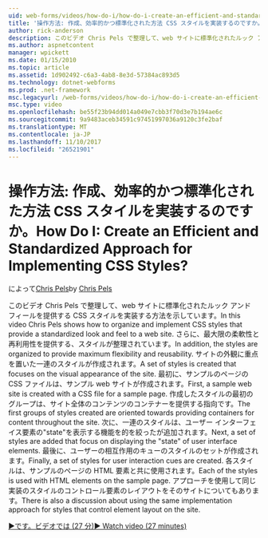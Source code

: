 ```yaml
---
uid: web-forms/videos/how-do-i/how-do-i-create-an-efficient-and-standardized-approach-for-implementing-css-styles
title: '操作方法: 作成、効率的かつ標準化された方法 CSS スタイルを実装するのですか。 | Microsoft Docs'
author: rick-anderson
description: このビデオ Chris Pels で整理して、web サイトに標準化されたルック アンド フィールを提供する CSS スタイルを実装する方法を示しています。 さらに、スタイルには.
ms.author: aspnetcontent
manager: wpickett
ms.date: 01/15/2010
ms.topic: article
ms.assetid: 1d902492-c6a3-4ab8-8e3d-57384ac893d5
ms.technology: dotnet-webforms
ms.prod: .net-framework
msc.legacyurl: /web-forms/videos/how-do-i/how-do-i-create-an-efficient-and-standardized-approach-for-implementing-css-styles
msc.type: video
ms.openlocfilehash: be55f23b94dd014a049e7cbb3f70d3e7b194ae6c
ms.sourcegitcommit: 9a9483aceb34591c97451997036a9120c3fe2baf
ms.translationtype: MT
ms.contentlocale: ja-JP
ms.lasthandoff: 11/10/2017
ms.locfileid: "26521901"
---
```

<a name="how-do-i-create-an-efficient-and-standardized-approach-for-implementing-css-styles"></a><span data-ttu-id="6c756-105">操作方法: 作成、効率的かつ標準化された方法 CSS スタイルを実装するのですか。</span><span class="sxs-lookup"><span data-stu-id="6c756-105">How Do I: Create an Efficient and Standardized Approach for Implementing CSS Styles?</span></span>
====================
<span data-ttu-id="6c756-106">によって[Chris Pels](https://twitter.com/chrispels)</span><span class="sxs-lookup"><span data-stu-id="6c756-106">by [Chris Pels](https://twitter.com/chrispels)</span></span>

<span data-ttu-id="6c756-107">このビデオ Chris Pels で整理して、web サイトに標準化されたルック アンド フィールを提供する CSS スタイルを実装する方法を示しています。</span><span class="sxs-lookup"><span data-stu-id="6c756-107">In this video Chris Pels shows how to organize and implement CSS styles that provide a standardized look and feel to a web site.</span></span> <span data-ttu-id="6c756-108">さらに、最大限の柔軟性と再利用性を提供する、スタイルが整理されています。</span><span class="sxs-lookup"><span data-stu-id="6c756-108">In addition, the styles are organized to provide maximum flexibility and reusability.</span></span> <span data-ttu-id="6c756-109">サイトの外観に重点を置いた一連のスタイルが作成されます。</span><span class="sxs-lookup"><span data-stu-id="6c756-109">A set of styles is created that focuses on the visual appearance of the site.</span></span> <span data-ttu-id="6c756-110">最初に、サンプルのページの CSS ファイルは、サンプル web サイトが作成されます。</span><span class="sxs-lookup"><span data-stu-id="6c756-110">First, a sample web site is created with a CSS file for a sample page.</span></span> <span data-ttu-id="6c756-111">作成したスタイルの最初のグループは、サイト全体のコンテンツのコンテナーを提供する指向です。</span><span class="sxs-lookup"><span data-stu-id="6c756-111">The first groups of styles created are oriented towards providing containers for content throughout the site.</span></span> <span data-ttu-id="6c756-112">次に、一連のスタイルは、ユーザー インターフェイス要素の"state"を表示する機能を的を絞ったが追加されます。</span><span class="sxs-lookup"><span data-stu-id="6c756-112">Next, a set of styles are added that focus on displaying the "state" of user interface elements.</span></span> <span data-ttu-id="6c756-113">最後に、ユーザーの相互作用のキューのスタイルのセットが作成されます。</span><span class="sxs-lookup"><span data-stu-id="6c756-113">Finally, a set of styles for user interaction cues are created.</span></span> <span data-ttu-id="6c756-114">各スタイルは、サンプルのページの HTML 要素と共に使用されます。</span><span class="sxs-lookup"><span data-stu-id="6c756-114">Each of the styles is used with HTML elements on the sample page.</span></span> <span data-ttu-id="6c756-115">アプローチを使用して同じ実装のスタイルのコントロール要素のレイアウトをそのサイトについてもあります。</span><span class="sxs-lookup"><span data-stu-id="6c756-115">There is also a discussion about using the same implementation approach for styles that control element layout on the site.</span></span>

[<span data-ttu-id="6c756-116">&#9654;です。ビデオでは (27 分)</span><span class="sxs-lookup"><span data-stu-id="6c756-116">&#9654; Watch video (27 minutes)</span></span>](https://channel9.msdn.com/Blogs/ASP-NET-Site-Videos/how-do-i-create-an-efficient-and-standardized-approach-for-implementing-css-styles)
